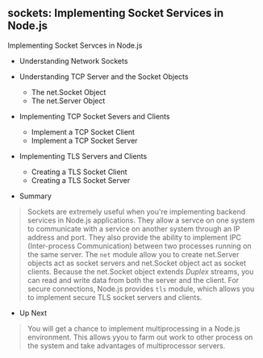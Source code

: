 ## sockets: Implementing Socket Services in Node.js

Implementing Socket Servces in Node.js 

- Understanding Network Sockets
	
- Understanding TCP Server and the Socket Objects
  - The net.Socket Object
  - The net.Server Object
	
- Implementing TCP Socket Severs and Clients
  - Implement a TCP Socket Client
  - Implement a TCP Socket Server
  
- Implementing TLS Servers and Clients
  - Creating a TLS Socket Client
  - Creating a TLS Socket Server
  	
- Summary
> Sockets are extremely useful when you're implementing backend services in Node.js
> applications. 
> They allow a servce on one system to communicate with a service on another system
> through an IP address and port.
> They also provide the ability to implement IPC (Inter-process Communication) 
> between two processes running on the same server.
> The `net` module allow you to create net.Server objects act as socket servers and 
> net.Socket object act as socket clients.
> Because the net.Socket object extends *Duplex* streams, you can read and write data
> from both the server and the client.
> For secure connections, Node.js provides `tls` module, which allows you to implement
> secure TLS socket servers and clients.

- Up Next
> You will get a chance to implement multiprocessing in a Node.js environment. This
> allows yyou to farm out work to other process on the system and take advantages
> of multiprocessor servers.

